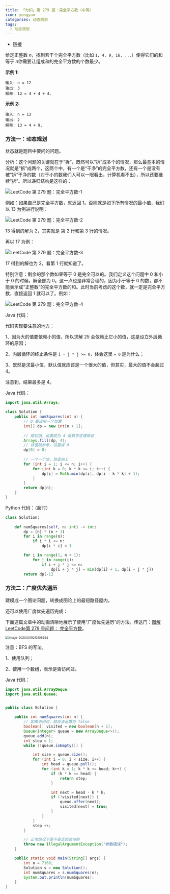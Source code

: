 ```yaml
---
title: 「力扣」第 279 题：完全平方数（中等）
icon: yongyan
categories: 动态规划
tags:
  - 动态规划
---
```




+ [链接](https://leetcode-cn.com/problems/perfect-squares/)

给定正整数 *n*，找到若干个完全平方数（比如 `1, 4, 9, 16, ...`）使得它们的和等于 *n*你需要让组成和的完全平方数的个数最少。

**示例 1:**

```
输入: n = 12
输出: 3 
解释: 12 = 4 + 4 + 4.
```

**示例 2:**

```
输入: n = 13
输出: 2
解释: 13 = 4 + 9.
```


### 方法一：动态规划

状态就是题目中要问的问题。

分析：这个问题的关键就在于“拆”，既然可以“拆”成多个的情况，那么最基本的情况就是“拆”成两个，这两个中，有一个是“干净”的完全平方数，还有一个是没有被“拆”干净的数（对于小的数我们人可以一眼看出，计算机看不出），所以还要继续“拆”。所以递归结构是这样的：

![LeetCode 第 279 题：完全平方数-1](https://liweiwei1419.gitee.io/images/leetcode-notes/dp/dynamic-programming-3-5.jpg)

例如：如果自己是完全平方数，就返回 $1$。否则就是如下所有情况的最小值，我们以 $13$ 为例进行说明：

![LeetCode 第 279 题：完全平方数-2](https://liweiwei1419.gitee.io/images/leetcode-notes/dp/dynamic-programming-3-6.jpg)

$13$ 得到的解为 $2$，其实就是 第 2 行和第 3 行的情况。

再以 $17$ 为例：

![LeetCode 第 279 题：完全平方数-3](https://liweiwei1419.gitee.io/images/leetcode-notes/dp/dynamic-programming-3-7.jpg)

$17$ 得到的解也为 $2$，看第 $1$ 行就知道了。

特别注意：剩余的那个数如果等于 $0$ 是完全可以的。我们定义这个问题中 $0$ 和小于 $0$ 的时候，解全部为 $0$。这一点也是非常合理的，因为小于等于 $0$ 的数，都不能表示成“正整数”的完全平方数的和。此时当前考虑的这个数，就一定是完全平方数，直接返回 $1$ 就可以了。例如：

![LeetCode 第 279 题：完全平方数-4](https://liweiwei1419.gitee.io/images/leetcode-notes/dp/dynamic-programming-3-8.jpg)

Java 代码：

代码实现要注意的地方：

1、因为大的值要依赖小的值，所以求解 $25$ 会依赖比它小的值，这是设立外层循环的原因；

2、内层循环的终止条件是 `i - j * j >= 0`，体会这里 `= 0` 是为什么；

3、既然是求最小值，默认值就应该是一个很大的值，但其实，最大的值不会超过 $4$。

注意到，结果最多是 4。

Java 代码：

```java
import java.util.Arrays;

class Solution {
    public int numSquares(int n) {
        // 0 要占用一个位置
        int[] dp = new int[n + 1];
        
        // 赋初值，设置成为 4 是数学定理保证
        Arrays.fill(dp, 4);
        // 该值被参考，设置成 0
        dp[0] = 0;
        
        // 一个一个求，自底向上
        for (int i = 1; i <= n; i++) {
            for (int k = 0; k * k <= i; k++) {
                dp[i] = Math.min(dp[i], dp[i - k * k] + 1);
            }
        }
        return dp[n];
    }
}
```

Python 代码：（超时）

```python
class Solution:
  
    def numSquares(self, n: int) -> int:
        dp = [n] * (n + 1)
        for i in range(n):
            if i * i <= n:
                dp[i * i] = 1

        for i in range(1, n + 1):
            for j in range(i):
                if i + j * j <= n:
                    dp[i + j * j] = min(dp[i] + 1, dp[i + j * j])
        return dp[-1]
```

### 方法二：广度优先遍历

建模成一个图论问题，转换成图论上的最短路径屋内。

还可以使用广度优先遍历完成：

下面这篇文章中的动画清晰地展示了使用“广度优先遍历”的方法。传送门：[图解LeetCode第 279 号问题： 完全平方数](https://mp.weixin.qq.com/s/53AlHe29fJF1hEwj0cj7ZA)。



<img src="https://tva1.sinaimg.cn/large/00831rSTly1gczk8b3qbej30n80gsmz9.jpg" alt="image-20200319213108554" style="zoom:67%;" />





注意：BFS 的写法。

1、使用队列；

2、使用一个数组，表示是否访问过。

Java 代码：

```java
import java.util.ArrayDeque;
import java.util.Queue;


public class Solution {

    public int numSquares(int n) {
        // 如果访问过，就应该设置为 false
        boolean[] visited = new boolean[n + 1];
        Queue<Integer> queue = new ArrayDeque<>();
        queue.add(n);
        int step = 1;
        while (!queue.isEmpty()) {

            int size = queue.size();
            for (int i = 0; i < size; i++) {
                int head = queue.poll();
                for (int k = 1; k * k <= head; k++) {
                    if (k * k == head) {
                        return step;
                    }

                    int next = head - k * k;
                    if (!visited[next]) {
                        queue.offer(next);
                        visited[next] = true;
                    }
                }
            }
            step ++;
        }

        // 正常情况下是不会走到这句的
        throw new IllegalArgumentException("参数错误");
    }

    public static void main(String[] args) {
        int n = 7168;
        Solution s = new Solution();
        int numSquares = s.numSquares(n);
        System.out.println(numSquares);
    }
}
```



